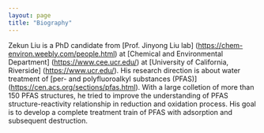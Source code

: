 ```yaml
---
layout: page
title: "Biography"
---
```


Zekun Liu is a PhD candidate from [Prof. Jinyong Liu lab] (https://chem-environ.weebly.com/people.html) at [Chemical and Environmental Department] (https://www.cee.ucr.edu/) at [University of California, Riverside] (https://www.ucr.edu/). His research direction is about water treatment of [per- and polyfluoroalkyl substances (PFAS)] (https://cen.acs.org/sections/pfas.html). With a large colletion of more than 150 PFAS structures, he tried to improve the understanding of PFAS structure-reactivity relationship in reduction and oxidation process. His goal is to develop a complete treatment train of PFAS with adsorption and subsequent destruction.


